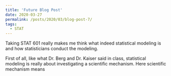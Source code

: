 ```yaml
---
title: 'Future Blog Post'
date: 2020-03-27
permalink: /posts/2020/03/blog-post-7/
tags:
  - STAT
---
```


Taking STAT 601 really makes me think what indeed statistical modeling is and how statisticians conduct the modeling.

First of all, like what Dr. Berg and Dr. Kaiser said in class, statistical modeling is really about investigating a scientific mechanism. Here scientific mechanism means 